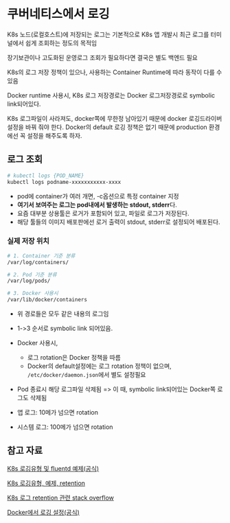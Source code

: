 # 쿠버네티스에서 로깅

K8s 노드(로컬호스트)에 저장되는 로그는 기본적으로 K8s 앱 개발시 최근 로그를 터미널에서 쉽게 조회하는 정도의 목적임

장기보관이나 고도화된 운영로그 조회가 필요하다면 결국은 별도 백엔드 필요

K8s의 로그 저장 정책이 있으나, 사용하는 Container Runtime에 따라 동작이 다를 수 있음

Docker runtime 사용시, K8s 로그 저장경로는 Docker 로그저장경로로 symbolic link되어있다.

K8s 로그파일이 사라져도, docker쪽에 무한정 남아있기 때문에 docker 로깅드라이버 설정을 바꿔 줘야 한다. Docker의 default 로깅 정책은 없기 때문에 production 환경에선 꼭 설정을 해주도록 하자.

## 로그 조회

```sh
# kubectl logs {POD_NAME}
kubectl logs podname-xxxxxxxxxxx-xxxx
```

- pod에 container가 여러 개면, -c옵션으로 특정 container 지정
- **여기서 보여주는 로그는 pod내에서 발생하는 stdout, stderr**다.
- 요즘 대부분 상용툴은 로거가 포함되어 있고, 파일로 로그가 저장된다.
- 해당 툴들의 이미지 배포판에선 로거 출력이 stdout, stderr로 설정되어 배포된다.

### 실제 저장 위치

```sh
# 1. Container 기준 분류
/var/log/containers/

# 2. Pod 기준 분류
/var/log/pods/

# 3. Docker 사용시
/var/lib/docker/containers
```

- 위 경로들은 모두 같은 내용의 로그임
- 1->3 순서로 symbolic link 되어있음.

- Docker 사용시,
  - 로그 rotation은 Docker 정책을 따름
  - Docker의 default설정에는 로그 rotation 정책이 없으며, `/etc/docker/daemon.json`에서 별도 설정필요

- Pod 종료시 해당 로그파일 삭제됨
  => 이 때, symbolic link되어있는 Docker쪽 로그도 삭제됨

- 앱 로그: 10메가 넘으면 rotation
- 시스템 로그: 100메가 넘으면 rotation

## 참고 자료

[K8s 로깅유형 및 fluentd 예제(공식)](https://kubernetes.io/docs/concepts/cluster-administration/logging/#logging-at-the-node-level)

[K8s 로깅유형, 예제, retention](https://unofficial-kubernetes.readthedocs.io/en/latest/concepts/cluster-administration/logging/)

[K8s 로그 retention 관련 stack overflow](https://stackoverflow.com/questions/71948846/kubernetes-pod-logs-retention)

[Docker에서 로깅 설정(공식)](https://docs.docker.com/config/containers/logging/configure/)

